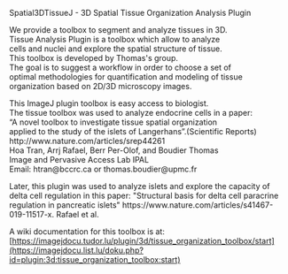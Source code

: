 Spatial3DTissueJ - 3D Spatial Tissue Organization Analysis Plugin<br>

<p>We provide a toolbox to segment and analyze tissues in 3D. <br>
Tissue Analysis Plugin is a toolbox which allow to analyze <br>
cells and nuclei and explore the spatial structure of tissue. <br>
This toolbox is developed by Thomas's group.<br>
The goal is to suggest a workflow in order to choose a set of <br>
optimal methodologies for quantification and modeling of tissue <br>
organization based on 2D/3D microscopy images.</p>
<p>This ImageJ plugin toolbox is easy access to biologist. <br>
The tissue toolbox was used to analyze endocrine cells in a paper:<br>
“A novel toolbox to investigate tissue spatial organization <br>
applied to the study of the islets of Langerhans”.(Scientific Reports)<br>
http://www.nature.com/articles/srep44261<br>
Hoa Tran, Arrj Rafael, Berr Per-Olof, and Boudier Thomas<br>
Image and Pervasive Access Lab IPAL <br>
Email: htran@bccrc.ca or thomas.boudier@upmc.fr<br> </p>

<p> Later, this plugin was used to analyze islets and explore the capacity of delta cell regulation in this paper: "Structural basis for delta cell paracrine regulation in pancreatic islets"
https://www.nature.com/articles/s41467-019-11517-x. Rafael et al.
 
A wiki documentation for this toolbox is at: <br>
[https://imagejdocu.tudor.lu/plugin/3d/tissue_organization_toolbox/start](https://imagejdocu.list.lu/doku.php?id=plugin:3d:tissue_organization_toolbox:start)
